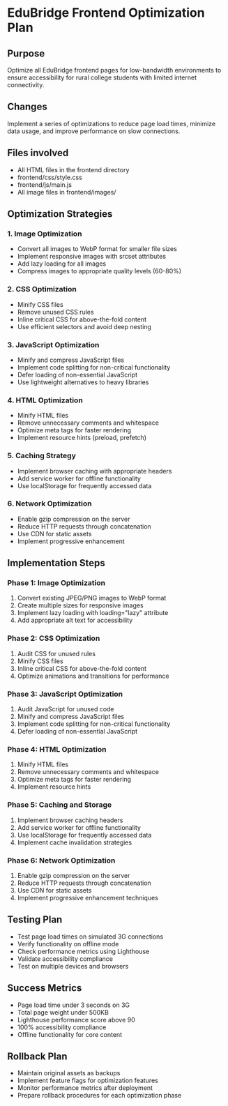 # EduBridge Frontend Optimization Plan

## Purpose
Optimize all EduBridge frontend pages for low-bandwidth environments to ensure accessibility for rural college students with limited internet connectivity.

## Changes
Implement a series of optimizations to reduce page load times, minimize data usage, and improve performance on slow connections.

## Files involved
- All HTML files in the frontend directory
- frontend/css/style.css
- frontend/js/main.js
- All image files in frontend/images/

## Optimization Strategies

### 1. Image Optimization
- Convert all images to WebP format for smaller file sizes
- Implement responsive images with srcset attributes
- Add lazy loading for all images
- Compress images to appropriate quality levels (60-80%)

### 2. CSS Optimization
- Minify CSS files
- Remove unused CSS rules
- Inline critical CSS for above-the-fold content
- Use efficient selectors and avoid deep nesting

### 3. JavaScript Optimization
- Minify and compress JavaScript files
- Implement code splitting for non-critical functionality
- Defer loading of non-essential JavaScript
- Use lightweight alternatives to heavy libraries

### 4. HTML Optimization
- Minify HTML files
- Remove unnecessary comments and whitespace
- Optimize meta tags for faster rendering
- Implement resource hints (preload, prefetch)

### 5. Caching Strategy
- Implement browser caching with appropriate headers
- Add service worker for offline functionality
- Use localStorage for frequently accessed data

### 6. Network Optimization
- Enable gzip compression on the server
- Reduce HTTP requests through concatenation
- Use CDN for static assets
- Implement progressive enhancement

## Implementation Steps

### Phase 1: Image Optimization
1. Convert existing JPEG/PNG images to WebP format
2. Create multiple sizes for responsive images
3. Implement lazy loading with loading="lazy" attribute
4. Add appropriate alt text for accessibility

### Phase 2: CSS Optimization
1. Audit CSS for unused rules
2. Minify CSS files
3. Inline critical CSS for above-the-fold content
4. Optimize animations and transitions for performance

### Phase 3: JavaScript Optimization
1. Audit JavaScript for unused code
2. Minify and compress JavaScript files
3. Implement code splitting for non-critical functionality
4. Defer loading of non-essential JavaScript

### Phase 4: HTML Optimization
1. Minify HTML files
2. Remove unnecessary comments and whitespace
3. Optimize meta tags for faster rendering
4. Implement resource hints

### Phase 5: Caching and Storage
1. Implement browser caching headers
2. Add service worker for offline functionality
3. Use localStorage for frequently accessed data
4. Implement cache invalidation strategies

### Phase 6: Network Optimization
1. Enable gzip compression on the server
2. Reduce HTTP requests through concatenation
3. Use CDN for static assets
4. Implement progressive enhancement techniques

## Testing Plan
- Test page load times on simulated 3G connections
- Verify functionality on offline mode
- Check performance metrics using Lighthouse
- Validate accessibility compliance
- Test on multiple devices and browsers

## Success Metrics
- Page load time under 3 seconds on 3G
- Total page weight under 500KB
- Lighthouse performance score above 90
- 100% accessibility compliance
- Offline functionality for core content

## Rollback Plan
- Maintain original assets as backups
- Implement feature flags for optimization features
- Monitor performance metrics after deployment
- Prepare rollback procedures for each optimization phase